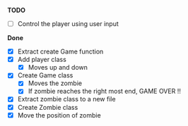 **TODO**

- [ ] Control the player using user input

**Done**

- [x] Extract create Game function
- [x] Add player class
  - [x] Moves up and down
- [x] Create Game class
  - [x] Moves the zombie
  - [x] If zombie reaches the right most end, GAME OVER !!
- [x] Extract zombie class to a new file
- [x] Create Zombie class
- [x] Move the position of zombie
